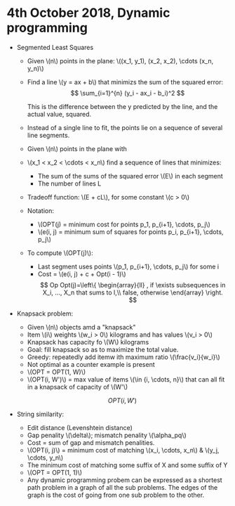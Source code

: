 # 4th October 2018, Dynamic programming

* Segmented Least Squares
    * Given \\(n\\) points in the plane: \\((x_1, y_1), (x_2, x_2), \cdots (x_n, y_n)\\)
    * Find a line \\(y = ax + b\\) that minimizs the sum of the squared error:
        $$
        \sum_{i=1}^{n} (y_i - ax_i - b_i)^2
        $$

        This is the difference between the y predicted by the line, and the actual value, squared.
    * Instead of a single line to fit, the points lie on a sequence of several line segments.
    * Given \\(n\\) points in the plane with
    * \\(x_1 < x_2 < \cdots < x_n\\) find a sequence of lines that minimizes:
        * The sum of the sums of the squared error \\(E\\) in each segment
        * The number of lines L
    * Tradeoff function: \\(E + cL\\), for some constant \\(c > 0\\)
    * Notation:
        * \\(OPT(j) = minimum cost for points p_1, p_{i+1}, \cdots, p_j\\)
        * \\(e(i, j) = minimum sum of squares for points p_i, p_{i+1}, \cdots, p_j\\)
    * To compute \\(OPT(j)\\):
        * Last segment uses points \\(p_1, p_{i+1}, \cdots, p_j\\) for some i
        * Cost = \\(e(i, j) + c + Opt(i - 1)\\)
        $$
        Op
        Opt(j)=\left\{
            \begin{array}{ll}
                , if \exists subsequences in X_i, ..., X_n that sums to l,\\
                false, otherwise
            \end{array}
            \right.
        $$
* Knapsack problem:
    * Given \\(n\\) objects amd a "knapsack"
    * Item \\(i\\) weights \\(w_i > 0\\) kilograms and has values \\(v_i > 0\\)
    * Knapsack has capacity fo \\(W\\) kilograms
    * Goal: fill knapsack so as to maximize the total value.
    * Greedy: repeatedly add itemw ith maximum ratio \\(\frac{v_i}{w_i}\\)
    * Not optimal as a counter example is present
    * \\(OPT = OPT(1, W)\\)
    * \\(OPT(i, W')\\) = max value of items \\(\in \{i, \cdots, n\}\\) that can all fit in a knapsack of capacity of \\(W'\\)

    $$
    OPT(i, W')
    $$

* String similarity:
    * Edit distance (Levenshtein distance)
    * Gap penality \\(\delta\\); mismatch penality \\(\alpha_pq\\)
    * Cost = sum of gap and mismatch penalities.
    * \\(OPT(i, j)\\) = minimum cost of matching \\(x_i, \cdots, x_n\\) & \\(y_j, \cdots, y_n\\)
    * The minimum cost of matching some suffix of X and some suffix of Y
    * \\(OPT = OPT(1, 1)\\)
    * Any dynamic programming probem can be expressed as a shortest path problem in a graph of all the sub problems. The edges of the graph is the cost of going from one sub problem to the other.
